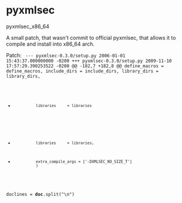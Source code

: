 pyxmlsec
========

pyxmlsec_x86_64

A small patch, that wasn't commit to official pyxmlsec,
that allows it to compile and install into x86_64 arch.

Patch:
<code>
--- pyxmlsec-0.3.0/setup.py     2006-01-01 15:43:37.000000000 -0200
+++ pyxmlsec-0.3.0/setup.py     2009-11-10 17:57:29.390253522 -0200
@@ -182,7 +182,8 @@
                define_macros = define_macros,
                include_dirs  = include_dirs,
                library_dirs  = library_dirs,
-               libraries     = libraries
+               libraries     = libraries,
+               extra_compile_args = ['-DXMLSEC_NO_SIZE_T']
                )

 doclines = __doc__.split("\n")
</code>
